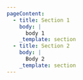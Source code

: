 ```yaml
---
pageContent:
  - title: Section 1
    body: |
      body 1
    _template: section
  - title: Section 2
    body: |
      Body 2
    _template: section
---
```



